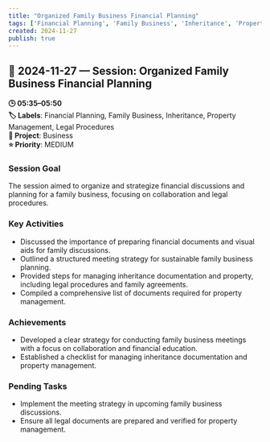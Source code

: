 ```yaml
---
title: "Organized Family Business Financial Planning"
tags: ['Financial Planning', 'Family Business', 'Inheritance', 'Property Management', 'Legal Procedures']
created: 2024-11-27
publish: true
---
```


## 📅 2024-11-27 — Session: Organized Family Business Financial Planning

**🕒 05:35–05:50**  
**🏷️ Labels**: Financial Planning, Family Business, Inheritance, Property Management, Legal Procedures  
**📂 Project**: Business  
**⭐ Priority**: MEDIUM  


### Session Goal
The session aimed to organize and strategize financial discussions and planning for a family business, focusing on collaboration and legal procedures.

### Key Activities
- Discussed the importance of preparing financial documents and visual aids for family discussions.
- Outlined a structured meeting strategy for sustainable family business planning.
- Provided steps for managing inheritance documentation and property, including legal procedures and family agreements.
- Compiled a comprehensive list of documents required for property management.

### Achievements
- Developed a clear strategy for conducting family business meetings with a focus on collaboration and financial education.
- Established a checklist for managing inheritance documentation and property management.

### Pending Tasks
- Implement the meeting strategy in upcoming family business discussions.
- Ensure all legal documents are prepared and verified for property management.
